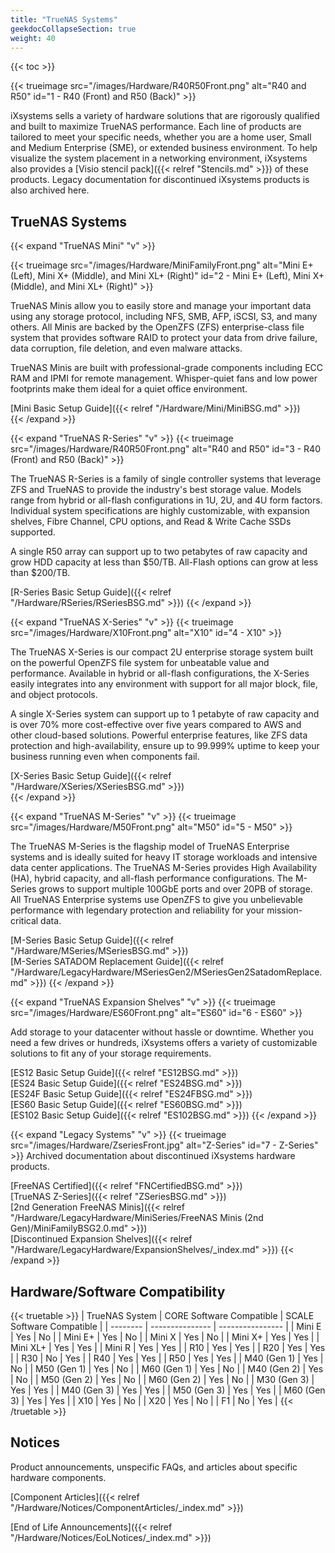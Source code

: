 ```yaml
---
title: "TrueNAS Systems"
geekdocCollapseSection: true
weight: 40
---
```


{{< toc >}}

{{< trueimage src="/images/Hardware/R40R50Front.png" alt="R40 and R50" id="1 - R40 (Front) and R50 (Back)" >}}

iXsystems sells a variety of hardware solutions that are rigorously qualified and built to maximize TrueNAS performance.
Each line of products are tailored to meet your specific needs, whether you are a home user, Small and Medium Enterprise (SME), or extended business environment.
To help visualize the system placement in a networking environment, iXsystems also provides a [Visio stencil pack]({{< relref "Stencils.md" >}}) of these products.
Legacy documentation for discontinued iXsystems products is also archived here.

## TrueNAS Systems

{{< expand "TrueNAS Mini" "v" >}}

{{< trueimage src="/images/Hardware/MiniFamilyFront.png" alt="Mini E+ (Left), Mini X+ (Middle), and Mini XL+ (Right)" id="2 - Mini E+ (Left), Mini X+ (Middle), and Mini XL+ (Right)" >}}

TrueNAS Minis allow you to easily store and manage your important data using any storage protocol, including NFS, SMB, AFP, iSCSI, S3, and many others.
All Minis are backed by the OpenZFS (ZFS) enterprise-class file system that provides software RAID to protect your data from drive failure, data corruption, file deletion, and even malware attacks.

TrueNAS Minis are built with professional-grade components including ECC RAM and IPMI for remote management. Whisper-quiet fans and low power footprints make them ideal for a quiet office environment.

[Mini Basic Setup Guide]({{< relref "/Hardware/Mini/MiniBSG.md" >}})<br>
{{< /expand >}}

{{< expand "TrueNAS R-Series" "v" >}}
{{< trueimage src="/images/Hardware/R40R50Front.png" alt="R40 and R50" id="3 - R40 (Front) and R50 (Back)" >}}

The TrueNAS R-Series is a family of single controller systems that leverage ZFS and TrueNAS to provide the industry's best storage value.
Models range from hybrid or all-flash configurations in 1U, 2U, and 4U form factors.
Individual system specifications are highly customizable, with expansion shelves, Fibre Channel, CPU options, and Read & Write Cache SSDs supported.

A single R50 array can support up to two petabytes of raw capacity and grow HDD capacity at less than $50/TB.
All-Flash options can grow at less than $200/TB.

[R-Series Basic Setup Guide]({{< relref "/Hardware/RSeries/RSeriesBSG.md" >}})
{{< /expand >}}

{{< expand "TrueNAS X-Series" "v" >}}
{{< trueimage src="/images/Hardware/X10Front.png" alt="X10" id="4 - X10" >}}

The TrueNAS X-Series is our compact 2U enterprise storage system built on the powerful OpenZFS file system for unbeatable value and performance.
Available in hybrid or all-flash configurations, the X-Series easily integrates into any environment with support for all major block, file, and object protocols.

A single X-Series system can support up to 1 petabyte of raw capacity and is over 70% more cost-effective over five years compared to AWS and other cloud-based solutions.
Powerful enterprise features, like ZFS data protection and high-availability, ensure up to 99.999% uptime to keep your business running even when components fail.

[X-Series Basic Setup Guide]({{< relref "/Hardware/XSeries/XSeriesBSG.md" >}})<br>
{{< /expand >}}

{{< expand "TrueNAS M-Series" "v" >}}
{{< trueimage src="/images/Hardware/M50Front.png" alt="M50" id="5 - M50" >}}

The TrueNAS M-Series is the flagship model of TrueNAS Enterprise systems and is ideally suited for heavy IT storage workloads and intensive data center applications.
The TrueNAS M-Series provides High Availability (HA), hybrid capacity, and all-flash performance configurations.
The M-Series grows to support multiple 100GbE ports and over 20PB of storage.
All TrueNAS Enterprise systems use OpenZFS to give you unbelievable performance with legendary protection and reliability for your mission-critical data.

[M-Series Basic Setup Guide]({{< relref "/Hardware/MSeries/MSeriesBSG.md" >}})<br>
[M-Series SATADOM Replacement Guide]({{< relref "/Hardware/LegacyHardware/MSeriesGen2/MSeriesGen2SatadomReplace.md" >}})
{{< /expand >}}

{{< expand "TrueNAS Expansion Shelves" "v" >}}
{{< trueimage src="/images/Hardware/ES60Front.png" alt="ES60" id="6 - ES60" >}}

Add storage to your datacenter without hassle or downtime.
Whether you need a few drives or hundreds, iXsystems offers a variety of customizable solutions to fit any of your storage requirements.

[ES12 Basic Setup Guide]({{< relref "ES12BSG.md" >}})<br>
[ES24 Basic Setup Guide]({{< relref "ES24BSG.md" >}})<br>
[ES24F Basic Setup Guide]({{< relref "ES24FBSG.md" >}})<br>
[ES60 Basic Setup Guide]({{< relref "ES60BSG.md" >}})<br>
[ES102 Basic Setup Guide]({{< relref "ES102BSG.md" >}})
{{< /expand >}}

{{< expand "Legacy Systems" "v" >}}
{{< trueimage src="/images/Hardware/ZseriesFront.jpg" alt="Z-Series" id="7 - Z-Series" >}}
Archived documentation about discontinued iXsystems hardware products.

[FreeNAS Certified]({{< relref "FNCertifiedBSG.md" >}})<br>
[TrueNAS Z-Series]({{< relref "ZSeriesBSG.md" >}})<br>
[2nd Generation FreeNAS Minis]({{< relref "/Hardware/LegacyHardware/MiniSeries/FreeNAS Minis (2nd Gen)/MiniFamilyBSG2.0.md" >}})<br>
[Discontinued Expansion Shelves]({{< relref "/Hardware/LegacyHardware/ExpansionShelves/_index.md" >}})
{{< /expand >}}

## Hardware/Software Compatibility

{{< truetable >}}
| TrueNAS System | CORE Software Compatible | SCALE Software Compatible |
| -------- | --------------- | ---------------- |
| Mini E | <span class="iconify" data-icon="oi:check"></span> Yes | <span class="iconify" data-icon="oi:x"></span> No |
| Mini E+ | <span class="iconify" data-icon="oi:check"></span> Yes | <span class="iconify" data-icon="oi:x"></span> No |
| Mini X | <span class="iconify" data-icon="oi:check"></span> Yes | <span class="iconify" data-icon="oi:x"></span> No |
| Mini X+ | <span class="iconify" data-icon="oi:check"></span> Yes | <span class="iconify" data-icon="oi:check"></span> Yes |
| Mini XL+ | <span class="iconify" data-icon="oi:check"></span> Yes | <span class="iconify" data-icon="oi:check"></span> Yes |
| Mini R | <span class="iconify" data-icon="oi:check"></span> Yes | <span class="iconify" data-icon="oi:check"></span> Yes |
| R10 | <span class="iconify" data-icon="oi:check"></span> Yes | <span class="iconify" data-icon="oi:check"></span> Yes |
| R20 | <span class="iconify" data-icon="oi:check"></span> Yes | <span class="iconify" data-icon="oi:check"></span> Yes |
| R30 | <span class="iconify" data-icon="oi:x"></span> No | <span class="iconify" data-icon="oi:check"></span> Yes |
| R40 | <span class="iconify" data-icon="oi:check"></span> Yes | <span class="iconify" data-icon="oi:check"></span> Yes |
| R50 | <span class="iconify" data-icon="oi:check"></span> Yes | <span class="iconify" data-icon="oi:check"></span> Yes |
| M40 (Gen 1) | <span class="iconify" data-icon="oi:check"></span> Yes | <span class="iconify" data-icon="oi:x"></span> No |
| M50 (Gen 1) | <span class="iconify" data-icon="oi:check"></span> Yes | <span class="iconify" data-icon="oi:x"></span> No |
| M60 (Gen 1) | <span class="iconify" data-icon="oi:check"></span> Yes | <span class="iconify" data-icon="oi:x"></span> No |
| M40 (Gen 2) | <span class="iconify" data-icon="oi:check"></span> Yes | <span class="iconify" data-icon="oi:x"></span> No |
| M50 (Gen 2) | <span class="iconify" data-icon="oi:check"></span> Yes | <span class="iconify" data-icon="oi:x"></span> No |
| M60 (Gen 2) | <span class="iconify" data-icon="oi:check"></span> Yes | <span class="iconify" data-icon="oi:x"></span> No |
| M30 (Gen 3) | <span class="iconify" data-icon="oi:check"></span> Yes | <span class="iconify" data-icon="oi:check"></span> Yes |
| M40 (Gen 3) | <span class="iconify" data-icon="oi:check"></span> Yes | <span class="iconify" data-icon="oi:check"></span> Yes |
| M50 (Gen 3) | <span class="iconify" data-icon="oi:check"></span> Yes | <span class="iconify" data-icon="oi:check"></span> Yes |
| M60 (Gen 3) | <span class="iconify" data-icon="oi:check"></span> Yes | <span class="iconify" data-icon="oi:check"></span> Yes |
| X10 | <span class="iconify" data-icon="oi:check"></span> Yes | <span class="iconify" data-icon="oi:x"></span> No |
| X20 | <span class="iconify" data-icon="oi:check"></span> Yes | <span class="iconify" data-icon="oi:x"></span> No |
| F1 | <span class="iconify" data-icon="oi:x"></span> No | <span class="iconify" data-icon="oi:check"></span> Yes |
{{< /truetable >}}

## Notices

Product announcements, unspecific FAQs, and articles about specific hardware components.

[Component Articles]({{< relref "/Hardware/Notices/ComponentArticles/_index.md" >}})

[End of Life Announcements]({{< relref "/Hardware/Notices/EoLNotices/_index.md" >}})